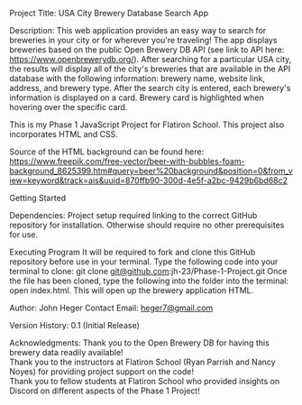 Project Title: USA City Brewery Database Search App

Description:
This web application provides an easy way to search for breweries in your city or for wherever you're traveling!  The app displays breweries based on the public Open Brewery DB API (see link to API here: https://www.openbrewerydb.org/).  After searching for a particular USA city, the results will display all of the city's breweries that are available in the API database with the following information: brewery name, website link, address, and brewery type.  After the search city is entered, each brewery's information is displayed on a card.  Brewery card is highlighted when hovering over the specific card. 

This is my Phase 1 JavaScript Project for Flatiron School.  This project also incorporates HTML and CSS.  

Source of the HTML background can be found here:
https://www.freepik.com/free-vector/beer-with-bubbles-foam-background_8625399.htm#query=beer%20background&position=0&from_view=keyword&track=ais&uuid=870ffb90-300d-4e5f-a2bc-9429b6bd68c2

Getting Started

Dependencies:
Project setup required linking to the correct GitHub repository for installation.  Otherwise should require no other prerequisites for use. 

Executing Program
It will be required to fork and clone this GitHub repository before use in your terminal. 
Type the following code into your terminal to clone: git clone git@github.com:jh-23/Phase-1-Project.git
Once the file has been cloned, type the following into the folder into the terminal: open index.html.
This will open up the brewery application HTML.  

Author:
John Heger 
Contact Email: heger7@gmail.com

Version History:
0.1 (Initial Release)

Acknowledgments:
Thank you to the Open Brewery DB for having this brewery data readily available!  
Thank you to the instructors at Flatiron School (Ryan Parrish and Nancy Noyes) for providing project support on the code!  
Thank you to fellow students at Flatiron School who provided insights on Discord on different aspects of the Phase 1 Project! 